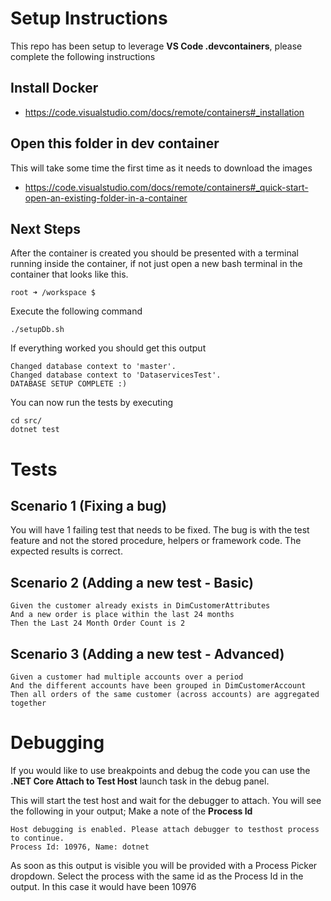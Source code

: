 # Setup Instructions

This repo has been setup to leverage **VS Code .devcontainers**, please complete the following instructions

## Install Docker
- https://code.visualstudio.com/docs/remote/containers#_installation

## Open this folder in dev container
This will take some time the first time as it needs to download the images
- https://code.visualstudio.com/docs/remote/containers#_quick-start-open-an-existing-folder-in-a-container

## Next Steps
After the container is created you should be presented with a terminal running inside the container, if not just open a new bash terminal in the container that looks like this.

`root ➜ /workspace $`

Execute the following command

`./setupDb.sh`

If everything worked you should get this output
```
Changed database context to 'master'.
Changed database context to 'DataservicesTest'.
DATABASE SETUP COMPLETE :)
```

You can now run the tests by executing
```
cd src/
dotnet test
```

# Tests

## Scenario 1 (Fixing a bug)
You will have 1 failing test that needs to be fixed. The bug is with the test feature and not the stored procedure, helpers or framework code. The expected results is correct.

## Scenario 2 (Adding a new test - Basic)
```
Given the customer already exists in DimCustomerAttributes
And a new order is place within the last 24 months
Then the Last 24 Month Order Count is 2
```

## Scenario 3 (Adding a new test - Advanced)
```
Given a customer had multiple accounts over a period
And the different accounts have been grouped in DimCustomerAccount
Then all orders of the same customer (across accounts) are aggregated together
```

# Debugging
If you would like to use breakpoints and debug the code you can use the **.NET Core Attach to Test Host** launch task in the debug panel.

This will start the test host and wait for the debugger to attach. You will see the following in your output; Make a note of the **Process Id**

```
Host debugging is enabled. Please attach debugger to testhost process to continue.
Process Id: 10976, Name: dotnet
```
As soon as this output is visible you will be provided with a Process Picker dropdown. Select the process with the same id as the Process Id in the output. In this case it would have been 10976



